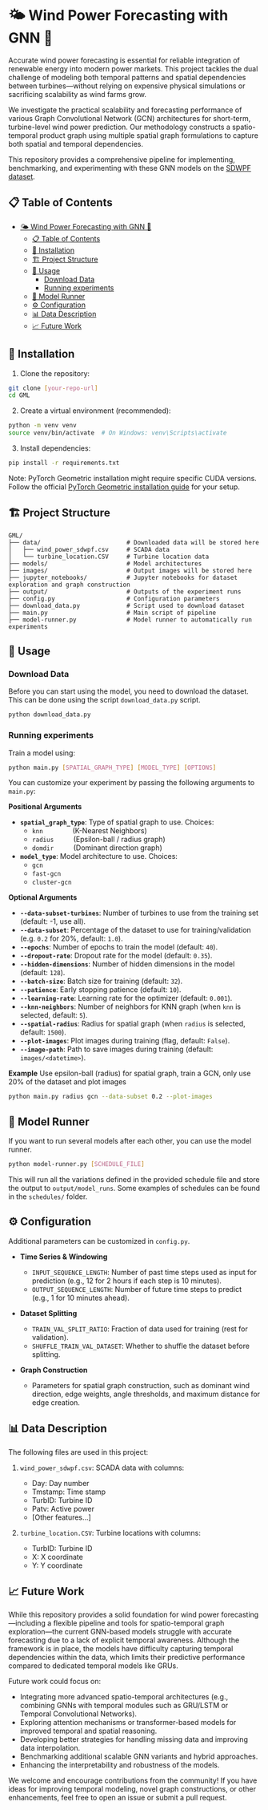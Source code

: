 # 🌤️ Wind Power Forecasting with GNN 💨 

Accurate wind power forecasting is essential for reliable integration of renewable energy into modern power markets. This project tackles the dual challenge of modeling both temporal patterns and spatial dependencies between turbines—without relying on expensive physical simulations or sacrificing scalability as wind farms grow.

We investigate the practical scalability and forecasting performance of various Graph Convolutional Network (GCN) architectures for short-term, turbine-level wind power prediction. Our methodology constructs a spatio-temporal product graph using multiple spatial graph formulations to capture both spatial and temporal dependencies.

This repository provides a comprehensive pipeline for implementing, benchmarking, and experimenting with these GNN models on the [SDWPF dataset](https://pmc.ncbi.nlm.nih.gov/articles/PMC11187227/).

## 📋 Table of Contents
- [🌤️ Wind Power Forecasting with GNN 💨](#️-wind-power-forecasting-with-gnn-)
  - [📋 Table of Contents](#-table-of-contents)
  - [🔧 Installation](#-installation)
  - [🏗️ Project Structure](#️-project-structure)
  - [🚀 Usage](#-usage)
    - [Download Data](#download-data)
    - [Running experiments](#running-experiments)
  - [🏃 Model Runner](#-model-runner)
  - [⚙️ Configuration](#️-configuration)
  - [📊 Data Description](#-data-description)
  - [📈 Future Work](#-future-work)

## 🔧 Installation

1. Clone the repository:
```bash
git clone [your-repo-url]
cd GML
```

2. Create a virtual environment (recommended):
```bash
python -m venv venv
source venv/bin/activate  # On Windows: venv\Scripts\activate
```

3. Install dependencies:
```bash
pip install -r requirements.txt
```

Note: PyTorch Geometric installation might require specific CUDA versions. Follow the official [PyTorch Geometric installation guide](https://pytorch-geometric.readthedocs.io/en/latest/install/installation.html) for your setup.

## 🏗️ Project Structure

```
GML/
├── data/                        # Downloaded data will be stored here
│   ├── wind_power_sdwpf.csv     # SCADA data
│   └── turbine_location.CSV     # Turbine location data
├── models/                      # Model architectures
├── images/                      # Output images will be stored here
├── jupyter_notebooks/           # Jupyter notebooks for dataset exploration and graph construction
├── output/                      # Outputs of the experiment runs
├── config.py                    # Configuration parameters
├── download_data.py             # Script used to download dataset
├── main.py                      # Main script of pipeline
├── model-runner.py              # Model runner to automatically run experiments
```

## 🚀 Usage

### Download Data

Before you can start using the model, you need to download the dataset. This can be done using the script `download_data.py` script.

```bash
python download_data.py
```

### Running experiments

Train a model using:
```bash
python main.py [SPATIAL_GRAPH_TYPE] [MODEL_TYPE] [OPTIONS]
```

You can customize your experiment by passing the following arguments to `main.py`:

**Positional Arguments**
- **`spatial_graph_type`**: Type of spatial graph to use. Choices:
  - `knn` &nbsp;&nbsp;&nbsp;&nbsp;&nbsp;&nbsp;&nbsp;&nbsp;&nbsp;&nbsp;&nbsp;&nbsp;&nbsp; (K-Nearest Neighbors)
  - `radius` &nbsp;&nbsp;&nbsp;&nbsp;&nbsp;&nbsp;&nbsp;&nbsp; (Epsilon-ball / radius graph)
  - `domdir` &nbsp;&nbsp;&nbsp;&nbsp;&nbsp;&nbsp;&nbsp;&nbsp; (Dominant direction graph)
- **`model_type`**: Model architecture to use. Choices:
  - `gcn`
  - `fast-gcn`
  - `cluster-gcn`

**Optional Arguments**
- **`--data-subset-turbines`**: Number of turbines to use from the training set (default: -1, use all).
- **`--data-subset`**: Percentage of the dataset to use for training/validation (e.g. `0.2` for 20%, default: `1.0`).
- **`--epochs`**: Number of epochs to train the model (default: `40`).
- **`--dropout-rate`**: Dropout rate for the model (default: `0.35`).
- **`--hidden-dimensions`**: Number of hidden dimensions in the model (default: `128`).
- **`--batch-size`**: Batch size for training (default: `32`).
- **`--patience`**: Early stopping patience (default: `10`).
- **`--learning-rate`**: Learning rate for the optimizer (default: `0.001`).
- **`--knn-neighbors`**: Number of neighbors for KNN graph (when `knn` is selected, default: `5`).
- **`--spatial-radius`**: Radius for spatial graph (when `radius` is selected, default: `1500`).
- **`--plot-images`**: Plot images during training (flag, default: `False`).
- **`--image-path`**: Path to save images during training (default: `images/<datetime>`).

**Example**
Use epsilon-ball (radius) for spatial graph, train a GCN, only use 20% of the dataset and plot images
```bash
python main.py radius gcn --data-subset 0.2 --plot-images
```

## 🏃 Model Runner

If you want to run several models after each other, you can use the model runner.

```bash
python model-runner.py [SCHEDULE_FILE]
```

This will run all the variations defined in the provided schedule file and store the output to `output/model_runs`. Some examples of schedules can be found in the `schedules/` folder.

## ⚙️ Configuration

Additional parameters can be customized in `config.py`. 

- **Time Series & Windowing**
  - `INPUT_SEQUENCE_LENGTH`: Number of past time steps used as input for prediction (e.g., 12 for 2 hours if each step is 10 minutes).
  - `OUTPUT_SEQUENCE_LENGTH`: Number of future time steps to predict (e.g., 1 for 10 minutes ahead).

- **Dataset Splitting**
  - `TRAIN_VAL_SPLIT_RATIO`: Fraction of data used for training (rest for validation).
  - `SHUFFLE_TRAIN_VAL_DATASET`: Whether to shuffle the dataset before splitting.

- **Graph Construction**
  - Parameters for spatial graph construction, such as dominant wind direction, edge weights, angle thresholds, and maximum distance for edge creation.

## 📊 Data Description

The following files are used in this project:
1. `wind_power_sdwpf.csv`: SCADA data with columns:
   - Day: Day number
   - Tmstamp: Time stamp
   - TurbID: Turbine ID
   - Patv: Active power
   - [Other features...]

2. `turbine_location.CSV`: Turbine locations with columns:
   - TurbID: Turbine ID
   - X: X coordinate
   - Y: Y coordinate

## 📈 Future Work

While this repository provides a solid foundation for wind power forecasting—including a flexible pipeline and tools for spatio-temporal graph exploration—the current GNN-based models struggle with accurate forecasting due to a lack of explicit temporal awareness. Although the framework is in place, the models have difficulty capturing temporal dependencies within the data, which limits their predictive performance compared to dedicated temporal models like GRUs.

Future work could focus on:
- Integrating more advanced spatio-temporal architectures (e.g., combining GNNs with temporal modules such as GRU/LSTM or Temporal Convolutional Networks).
- Exploring attention mechanisms or transformer-based models for improved temporal and spatial reasoning.
- Developing better strategies for handling missing data and improving data interpolation.
- Benchmarking additional scalable GNN variants and hybrid approaches.
- Enhancing the interpretability and robustness of the models.

We welcome and encourage contributions from the community! If you have ideas for improving temporal modeling, novel graph constructions, or other enhancements, feel free to open an issue or submit a pull request.

   
